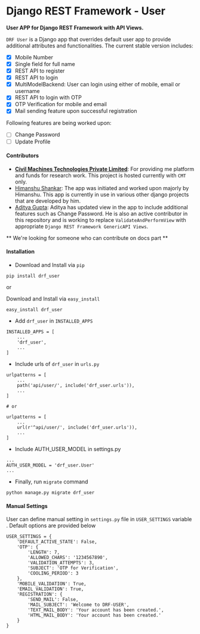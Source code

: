 # Django REST Framework - User

**User APP for Django REST Framework with API Views.**<br>

`DRF User` is a Django app that overrides default user app to provide additional attributes and functionalities. The
current stable version includes:
- [x] Mobile Number
- [x] Single field for full name
- [x] REST API to register
- [x] REST API to login
- [x] MultiModelBackend: User can login using either of mobile, email or username
- [x] REST API to login with OTP
- [x] OTP Verification for mobile and email
- [x] Mail sending feature upon successful registration

Following features are being worked upon:
- [ ] Change Password
- [ ] Update Profile

#### Contributors

- **[Civil Machines Technologies Private Limited](https://github.com/civilmahines)**: For providing me platform and 
funds for research work. This project is hosted currently with `CMT` only. 
- [Himanshu Shankar](https://github.com/iamhssingh): The app was initiated and worked upon majorly by Himanshu. This app
is currently in use in various other django projects that are developed by him.
- [Aditya Gupta](https://github.com/ag93999): Aditya has updated view in the app to include additional features such as
Change Password. He is also an active contributor in this repository and is working to replace `ValidateAndPerformView`
with appropriate `Django REST Framework GenericAPI Views`.

** We're looking for someone who can contribute on docs part **

#### Installation

- Download and Install via `pip`
```
pip install drf_user
```
or

Download and Install via `easy_install`
```
easy_install drf_user
```
- Add `drf_user` in `INSTALLED_APPS`<br>
```
INSTALLED_APPS = [
    ...
    'drf_user',
    ...
]
```
- Include urls of `drf_user` in `urls.py`
```
urlpatterns = [
    ...
    path('api/user/', include('drf_user.urls')),
    ...
]

# or

urlpatterns = [
    ...
    url(r'^api/user/', include('drf_user.urls')),
    ...
]
```

- Include AUTH_USER_MODEL in settings.py
```
...
AUTH_USER_MODEL = 'drf_user.User'
...
``` 

- Finally, run `migrate` command
```
python manage.py migrate drf_user
```

#### Manual Settings

User can define manual setting in `settings.py` file in `USER_SETTINGS` variable . Default options are provided below

```
USER_SETTINGS = {
    'DEFAULT_ACTIVE_STATE': False,
    'OTP': {
        'LENGTH': 7,
        'ALLOWED_CHARS': '1234567890',
        'VALIDATION_ATTEMPTS': 3,
        'SUBJECT': 'OTP for Verification',
        'COOLING_PERIOD': 3
    },
    'MOBILE_VALIDATION': True,
    'EMAIL_VALIDATION': True,
    'REGISTRATION': {
        'SEND_MAIL': False,
        'MAIL_SUBJECT': 'Welcome to DRF-USER',
        'TEXT_MAIL_BODY': 'Your account has been created.',
        'HTML_MAIL_BODY': 'Your account has been created.'
    }
}
```
